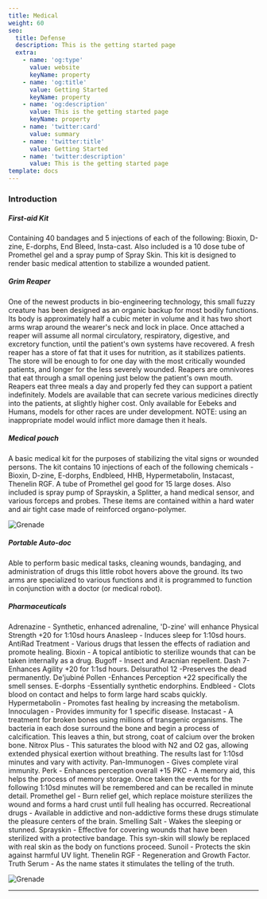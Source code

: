 ```yaml
---
title: Medical
weight: 60
seo:
  title: Defense
  description: This is the getting started page
  extra:
    - name: 'og:type'
      value: website
      keyName: property
    - name: 'og:title'
      value: Getting Started
      keyName: property
    - name: 'og:description'
      value: This is the getting started page
      keyName: property
    - name: 'twitter:card'
      value: summary
    - name: 'twitter:title'
      value: Getting Started
    - name: 'twitter:description'
      value: This is the getting started page
template: docs
---
```

### Introduction

##### First-aid Kit
Containing 40 bandages and 5 injections of each of the following: Bioxin, D-zine, E-dorphs, End Bleed, Insta-cast. Also included is a 10 dose tube of Promethel gel and a spray pump of Spray Skin. This kit is designed to render basic medical attention to stabilize a wounded patient.  

##### Grim Reaper
One of the newest products in bio-engineering technology, this small fuzzy creature has been designed as an organic backup for most bodily functions. Its body is approximately half a cubic meter in volume and it has two short arms wrap around the wearer's neck and lock in place. Once attached a reaper will assume all normal circulatory, respiratory, digestive, and excretory function, until the patient's own systems have recovered. A fresh reaper has a store of fat that it uses for nutrition, as it stabilizes patients. The store will be enough to for one day with the most critically wounded patients, and longer for the less severely wounded. Reapers are omnivores that eat through a small opening just below the patient's own mouth. Reapers eat three meals a day and properly fed they can support a patient indefinitely. Models are available that can secrete various medicines directly into the patients, at slightly higher cost. Only available for Eebeks and Humans, models for other races are under development.
NOTE: using an inappropriate model would inflict more damage then it heals.


##### Medical pouch
A basic medical kit for the purposes of stabilizing the vital signs or wounded persons. The kit contains 10 injections of each of the following chemicals - Bioxin, D-zine, E-dorphs, Endbleed, HHB, Hypermetabolin, Instacast, Thenelin RGF. A tube of Promethel gel good for 15 large doses. Also included is spray pump of Sprayskin, a Splitter, a hand medical sensor, and various forceps and probes. These items are contained within a hard water and air tight case made of reinforced organo-polymer.

![Grenade](/images/PocketSurgeon.jpg)</p>

##### Portable Auto-doc
Able to perform basic medical tasks, cleaning wounds, bandaging, and administration of drugs  this little robot hovers above the ground. Its two arms are specialized to various functions and it is programmed to function in conjunction with a doctor (or medical robot).

##### Pharmaceuticals
Adrenazine - Synthetic, enhanced adrenaline, 'D-zine' will enhance Physical Strength +20 for 1:10sd hours
Anasleep - Induces sleep for 1:10sd hours.
AntiRad Treatment - Various drugs that lessen the effects of radiation and promote healing.
Bioxin - A topical antibiotic to sterilize wounds that can be taken internally as a drug.
Bugoff - Insect and Aracnian repellent.
Dash 7- Enhances Agility +20 for 1:1sd hours.
Delsurathol 12 -Preserves the dead permanently.
De'jubiné Pollen -Enhances Perception +22 specifically the smell senses.
E-dorphs -Essentially synthetic endorphins.
Endbleed - Clots blood on contact and helps to form large hard scabs quickly.
Hypermetabolin - Promotes fast healing by increasing the metabolism.
Innoculagen - Provides immunity for 1 specific disease.
Instacast - A treatment for broken bones using millions of transgenic organisms. The bacteria in each dose surround the bone and begin a process of calcification. This leaves a thin, but strong, coat of calcium over the broken bone.
Nitrox Plus - This saturates the blood with N2 and O2 gas, allowing extended physical exertion without breathing. The results last for 1:10sd minutes and vary with activity.
Pan-Immunogen - Gives complete viral immunity.
Perk - Enhances perception overall +15
PKC  - A memory aid, this helps the process of memory storage. Once taken the events for the following 1:10sd minutes will be remembered and can be recalled in minute detail.
Promethel gel - Burn relief gel, which replace moisture sterilizes the wound and forms a hard crust until full healing has occurred.
Recreational drugs -  Available in addictive and non-addictive forms these drugs stimulate the pleasure centers of the brain.
Smelling Salt - Wakes the sleeping or stunned.
Sprayskin - Effective for covering wounds that have been sterilized with a protective bandage. This syn-skin will slowly be  replaced with real skin as the body on functions proceed.
Sunoil - Protects the skin against harmful UV light.
Thenelin RGF - Regeneration and Growth Factor.
Truth Serum - As the name states it stimulates the telling of the truth.

![Grenade](/images/Wehavethebiotechnology.jpg)</p>

***
